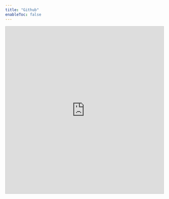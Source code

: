 ```yaml
---
title: "Github"
enableToc: false
---
```

<iframe class="airtable-embed" src="https://airtable.com/embed/shr57AHD4NJ0qOWAO?backgroundColor=blue&viewControls=on" frameborder="0" onmousewheel="" width="100%" height="533" style="background: transparent; border: 1px solid #ccc;"></iframe>